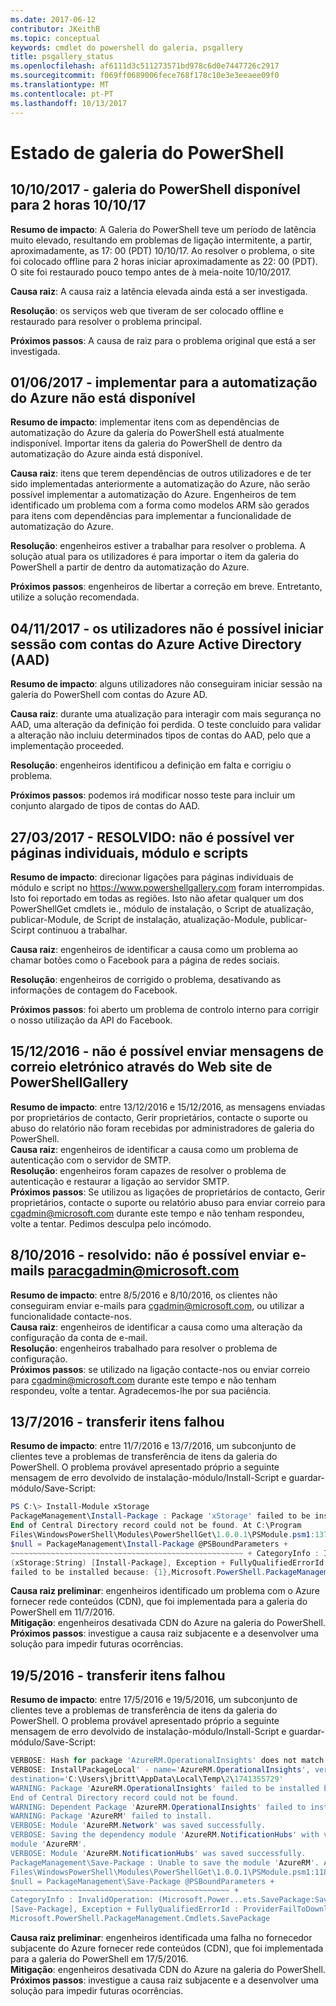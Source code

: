 ```yaml
---
ms.date: 2017-06-12
contributor: JKeithB
ms.topic: conceptual
keywords: cmdlet do powershell do galeria, psgallery
title: psgallery_status
ms.openlocfilehash: af6111d3c511273571bd978c6d0e7447726c2917
ms.sourcegitcommit: f069ff0689006fece768f178c10e3e3eeaee09f0
ms.translationtype: MT
ms.contentlocale: pt-PT
ms.lasthandoff: 10/13/2017
---
```

<a name="powershell-gallery-status"></a>Estado de galeria do PowerShell
=========================
## <a name="10102017---powershell-gallery-unavailable-for-2-hours-101017"></a>10/10/2017 - galeria do PowerShell disponível para 2 horas 10/10/17

__Resumo de impacto__: A Galeria do PowerShell teve um período de latência muito elevado, resultando em problemas de ligação intermitente, a partir, aproximadamente, as 17: 00 (PDT) 10/10/17. Ao resolver o problema, o site foi colocado offline para 2 horas iniciar aproximadamente as 22: 00 (PDT). O site foi restaurado pouco tempo antes de à meia-noite 10/10/2017. 
 
__Causa raiz__: A causa raiz a latência elevada ainda está a ser investigada.

__Resolução__: os serviços web que tiveram de ser colocado offline e restaurado para resolver o problema principal. 

__Próximos passos__: A causa de raiz para o problema original que está a ser investigada.

## <a name="06012017---deploy-to-azure-automation-currently-unavailable"></a>01/06/2017 - implementar para a automatização do Azure não está disponível

__Resumo de impacto__: implementar itens com as dependências de automatização do Azure da galeria do PowerShell está atualmente indisponível.  Importar itens da galeria do PowerShell de dentro da automatização do Azure ainda está disponível.  
 
__Causa raiz__: itens que terem dependências de outros utilizadores e de ter sido implementadas anteriormente a automatização do Azure, não serão possível implementar a automatização do Azure. Engenheiros de tem identificado um problema com a forma como modelos ARM são gerados para itens com dependências para implementar a funcionalidade de automatização do Azure.

__Resolução__: engenheiros estiver a trabalhar para resolver o problema.  A solução atual para os utilizadores é para importar o item da galeria do PowerShell a partir de dentro da automatização do Azure. 

__Próximos passos__: engenheiros de libertar a correção em breve.  Entretanto, utilize a solução recomendada. 


## <a name="04112017---users-unable-to-log-in-with-azure-active-directory-aad-accounts"></a>04/11/2017 - os utilizadores não é possível iniciar sessão com contas do Azure Active Directory (AAD)

__Resumo de impacto__: alguns utilizadores não conseguiram iniciar sessão na galeria do PowerShell com contas do Azure AD. 
 
__Causa raiz__: durante uma atualização para interagir com mais segurança no AAD, uma alteração da definição foi perdida. O teste concluído para validar a alteração não incluiu determinados tipos de contas do AAD, pelo que a implementação proceeded.

__Resolução__: engenheiros identificou a definição em falta e corrigiu o problema. 

__Próximos passos__: podemos irá modificar nosso teste para incluir um conjunto alargado de tipos de contas do AAD.

## <a name="03272017---resolved-unable-to-see-individual-module-and-script-pages"></a>27/03/2017 - RESOLVIDO: não é possível ver páginas individuais, módulo e scripts

__Resumo de impacto__: direcionar ligações para páginas individuais de módulo e script no https://www.powershellgallery.com foram interrompidas. Isto foi reportado em todas as regiões. Isto não afetar qualquer um dos PowerShellGet cmdlets ie., módulo de instalação, o Script de atualização, publicar-Module, de Script de instalação, atualização-Module, publicar-Scirpt continuou a trabalhar.

__Causa raiz__: engenheiros de identificar a causa como um problema ao chamar botões como o Facebook para a página de redes sociais.  

__Resolução__: engenheiros de corrigido o problema, desativando as informações de contagem do Facebook.

__Próximos passos__: foi aberto um problema de controlo interno para corrigir o nosso utilização da API do Facebook.

## <a name="12152016---unable-to-send-emails-via-powershellgallery-website"></a>15/12/2016 - não é possível enviar mensagens de correio eletrónico através do Web site de PowerShellGallery

__Resumo de impacto__: entre 13/12/2016 e 15/12/2016, as mensagens enviadas por proprietários de contacto, Gerir proprietários, contacte o suporte ou abuso do relatório não foram recebidas por administradores de galeria do PowerShell.  
__Causa raiz__: engenheiros de identificar a causa como um problema de autenticação com o servidor de SMTP.  
__Resolução__: engenheiros foram capazes de resolver o problema de autenticação e restaurar a ligação ao servidor SMTP.  
__Próximos passos__: Se utilizou as ligações de proprietários de contacto, Gerir proprietários, contacte o suporte ou relatório abuso para enviar correio para cgadmin@microsoft.com durante este tempo e não tenham respondeu, volte a tentar. Pedimos desculpa pelo incómodo.  



## <a name="8102016---resolved-unable-to-send-emails-to-cgadminmicrosoftcom"></a>8/10/2016 - resolvido: não é possível enviar e-mails paracgadmin@microsoft.com

__Resumo de impacto__: entre 8/5/2016 e 8/10/2016, os clientes não conseguiram enviar e-mails para cgadmin@microsoft.com, ou utilizar a funcionalidade contacte-nos.  
__Causa raiz__: engenheiros de identificar a causa como uma alteração da configuração da conta de e-mail.  
__Resolução__: engenheiros trabalhado para resolver o problema de configuração.  
__Próximos passos__: se utilizado na ligação contacte-nos ou enviar correio para cgadmin@microsoft.com durante este tempo e não tenham respondeu, volte a tentar. Agradecemos-lhe por sua paciência.



## <a name="7132016---download-items-failed"></a>13/7/2016 - transferir itens falhou

__Resumo de impacto__: entre 11/7/2016 e 13/7/2016, um subconjunto de clientes teve a problemas de transferência de itens da galeria do PowerShell. O problema provável apresentado próprio a seguinte mensagem de erro devolvido de instalação-módulo/Install-Script e guardar-módulo/Save-Script:

```powershell
PS C:\> Install-Module xStorage 
PackageManagement\Install-Package : Package 'xStorage' failed to be installed because: 
End of Central Directory record could not be found. At C:\Program 
Files\WindowsPowerShell\Modules\PowerShellGet\1.0.0.1\PSModule.psm1:1375 char:21 + ... 
$null = PackageManagement\Install-Package @PSBoundParameters + 
~~~~~~~~~~~~~~~~~~~~~~~~~~~~~~~~~~~~~~~~~~~~~~~~~~~~ + CategoryInfo : InvalidResult: 
(xStorage:String) [Install-Package], Exception + FullyQualifiedErrorId : Package '{0}' 
failed to be installed because: {1},Microsoft.PowerShell.PackageManagement.Cmdlets.InstallPackage 
```

__Causa raiz preliminar__: engenheiros identificado um problema com o Azure fornecer rede conteúdos (CDN), que foi implementada para a galeria do PowerShell em 11/7/2016.  
__Mitigação__: engenheiros desativada CDN do Azure na galeria do PowerShell.  
__Próximos passos__: investigue a causa raiz subjacente e a desenvolver uma solução para impedir futuras ocorrências.


## <a name="5192016---download-items-failed"></a>19/5/2016 - transferir itens falhou
__Resumo de impacto__: entre 17/5/2016 e 19/5/2016, um subconjunto de clientes teve a problemas de transferência de itens da galeria do PowerShell. O problema provável apresentado próprio a seguinte mensagem de erro devolvido de instalação-módulo/Install-Script e guardar-módulo/Save-Script:

```powershell
VERBOSE: Hash for package 'AzureRM.OperationalInsights' does not match hash provided from the server.
VERBOSE: InstallPackageLocal' - name='AzureRM.OperationalInsights', version='1.0.8',
destination='C:\Users\jbritt\AppData\Local\Temp\2\1741355729'
WARNING: Package 'AzureRM.OperationalInsights' failed to be installed because: 
End of Central Directory record could not be found. 
WARNING: Dependent Package 'AzureRM.OperationalInsights' failed to install. 
WARNING: Package 'AzureRM' failed to install. 
VERBOSE: Module 'AzureRM.Network' was saved successfully. 
VERBOSE: Saving the dependency module 'AzureRM.NotificationHubs' with version '1.0.8' for the 
module 'AzureRM'. 
VERBOSE: Module 'AzureRM.NotificationHubs' was saved successfully. 
PackageManagement\Save-Package : Unable to save the module 'AzureRM'. At C:\Program 
Files\WindowsPowerShell\Modules\PowerShellGet\1.0.0.1\PSModule.psm1:1187 char:21 + 
$null = PackageManagement\Save-Package @PSBoundParameters + 
~~~~~~~~~~~~~~~~~~~~~~~~~~~~~~~~~~~~~~~~~~~~~~~~~ + 
CategoryInfo : InvalidOperation: (Microsoft.Power...ets.SavePackage:SavePackage) 
[Save-Package], Exception + FullyQualifiedErrorId : ProviderFailToDownloadFile,
Microsoft.PowerShell.PackageManagement.Cmdlets.SavePackage 
```

__Causa raiz preliminar__: engenheiros identificada uma falha no fornecedor subjacente do Azure fornecer rede conteúdos (CDN), que foi implementada para a galeria do PowerShell em 17/5/2016.  
__Mitigação__: engenheiros desativada CDN do Azure na galeria do PowerShell.  
__Próximos passos__: investigue a causa raiz subjacente e a desenvolver uma solução para impedir futuras ocorrências.

